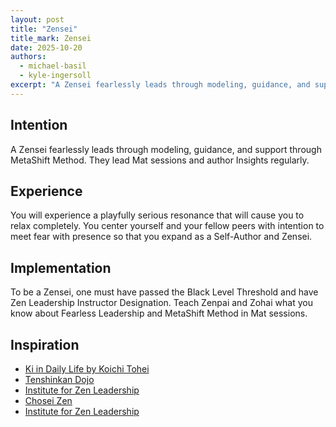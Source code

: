```yaml
---
layout: post
title: "Zensei"
title_mark: Zensei
date: 2025-10-20
authors:
  - michael-basil
  - kyle-ingersoll
excerpt: "A Zensei fearlessly leads through modeling, guidance, and support through MetaShift Method."
---
```


## Intention

A Zensei fearlessly leads through modeling, guidance, and support through MetaShift Method. They lead Mat sessions and author Insights regularly.

## Experience

You will experience a playfully serious resonance that will cause you to relax completely. You center yourself and your fellow peers with intention to meet fear with presence so that you expand as a Self-Author and Zensei.

## Implementation

To be a Zensei, one must have passed the Black Level Threshold and have Zen Leadership Instructor Designation. Teach Zenpai and Zohai what you know about Fearless Leadership and MetaShift Method in Mat sessions.

## Inspiration

- [Ki in Daily Life by Koichi Tohei](https://www.amazon.com/Ki-Daily-Life-Koichi-Tohei/dp/4889960716)
- [Tenshinkan Dojo](https://japaneseculturecenter.com/classes/aikido)
- [Institute for Zen Leadership](https://zenleader.global)
- [Chosei Zen](https://www.choseizen.org/)
- [Institute for Zen Leadership](https://zenleader.global)
